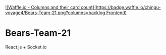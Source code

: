 [![Waffle.io - Columns and their card count](https://badge.waffle.io/chingu-voyage4/Bears-Team-21.png?columns=backlog Frontend)](https://waffle.io/chingu-voyage4/Bears-Team-21?utm_source=badge)
# Bears-Team-21
React.js + Socket.io